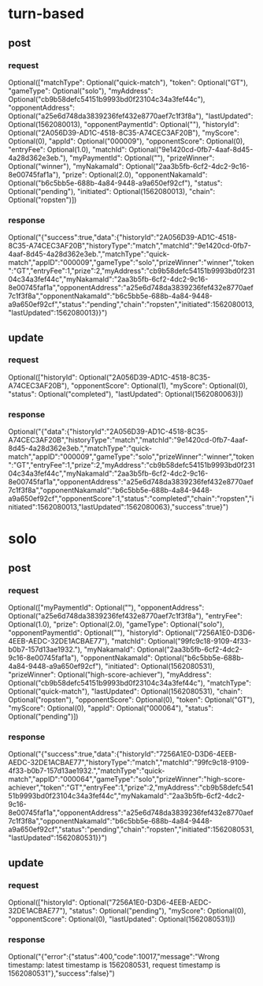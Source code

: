 # turn-based

## post

### request

Optional(["matchType": Optional("quick-match"), "token": Optional("GT"), "gameType": Optional("solo"), "myAddress": Optional("cb9b58defc54151b9993bd0f23104c34a3fef44c"), "opponentAddress": Optional("a25e6d748da3839236fef432e8770aef7c1f3f8a"), "lastUpdated": Optional(1562080013), "opponentPaymentId": Optional(""), "historyId": Optional("2A056D39-AD1C-4518-8C35-A74CEC3AF20B"), "myScore": Optional(0), "appId": Optional("000009"), "opponentScore": Optional(0), "entryFee": Optional(1.0), "matchId": Optional("9e1420cd-0fb7-4aaf-8d45-4a28d362e3eb."), "myPaymentId": Optional(""), "prizeWinner": Optional("winner"), "myNakamaId": Optional("2aa3b5fb-6cf2-4dc2-9c16-8e00745faf1a"), "prize": Optional(2.0), "opponentNakamaId": Optional("b6c5bb5e-688b-4a84-9448-a9a650ef92cf"), "status": Optional("pending"), "initiated": Optional(1562080013), "chain": Optional("ropsten")])


### response


Optional("{"success":true,"data":{"historyId":"2A056D39-AD1C-4518-8C35-A74CEC3AF20B","historyType":"match","matchId":"9e1420cd-0fb7-4aaf-8d45-4a28d362e3eb.","matchType":"quick-match","appID":"000009","gameType":"solo","prizeWinner":"winner","token":"GT","entryFee":1,"prize":2,"myAddress":"cb9b58defc54151b9993bd0f23104c34a3fef44c","myNakamaId":"2aa3b5fb-6cf2-4dc2-9c16-8e00745faf1a","opponentAddress":"a25e6d748da3839236fef432e8770aef7c1f3f8a","opponentNakamaId":"b6c5bb5e-688b-4a84-9448-a9a650ef92cf","status":"pending","chain":"ropsten","initiated":1562080013,"lastUpdated":1562080013}}")


## update

### request


Optional(["historyId": Optional("2A056D39-AD1C-4518-8C35-A74CEC3AF20B"), "opponentScore": Optional(1), "myScore": Optional(0), "status": Optional("completed"), "lastUpdated": Optional(1562080063)])


### response


Optional("{"data":{"historyId":"2A056D39-AD1C-4518-8C35-A74CEC3AF20B","historyType":"match","matchId":"9e1420cd-0fb7-4aaf-8d45-4a28d362e3eb.","matchType":"quick-match","appID":"000009","gameType":"solo","prizeWinner":"winner","token":"GT","entryFee":1,"prize":2,"myAddress":"cb9b58defc54151b9993bd0f23104c34a3fef44c","myNakamaId":"2aa3b5fb-6cf2-4dc2-9c16-8e00745faf1a","opponentAddress":"a25e6d748da3839236fef432e8770aef7c1f3f8a","opponentNakamaId":"b6c5bb5e-688b-4a84-9448-a9a650ef92cf","opponentScore":1,"status":"completed","chain":"ropsten","initiated":1562080013,"lastUpdated":1562080063},"success":true}")


# solo

## post

### request


Optional(["myPaymentId": Optional(""), "opponentAddress": Optional("a25e6d748da3839236fef432e8770aef7c1f3f8a"), "entryFee": Optional(1.0), "prize": Optional(2.0), "gameType": Optional("solo"), "opponentPaymentId": Optional(""), "historyId": Optional("7256A1E0-D3D6-4EEB-AEDC-32DE1ACBAE77"), "matchId": Optional("99fc9c18-9109-4f33-b0b7-157d13ae1932."), "myNakamaId": Optional("2aa3b5fb-6cf2-4dc2-9c16-8e00745faf1a"), "opponentNakamaId": Optional("b6c5bb5e-688b-4a84-9448-a9a650ef92cf"), "initiated": Optional(1562080531), "prizeWinner": Optional("high-score-achiever"), "myAddress": Optional("cb9b58defc54151b9993bd0f23104c34a3fef44c"), "matchType": Optional("quick-match"), "lastUpdated": Optional(1562080531), "chain": Optional("ropsten"), "opponentScore": Optional(0), "token": Optional("GT"), "myScore": Optional(0), "appId": Optional("000064"), "status": Optional("pending")])


### response


Optional("{"success":true,"data":{"historyId":"7256A1E0-D3D6-4EEB-AEDC-32DE1ACBAE77","historyType":"match","matchId":"99fc9c18-9109-4f33-b0b7-157d13ae1932.","matchType":"quick-match","appID":"000064","gameType":"solo","prizeWinner":"high-score-achiever","token":"GT","entryFee":1,"prize":2,"myAddress":"cb9b58defc54151b9993bd0f23104c34a3fef44c","myNakamaId":"2aa3b5fb-6cf2-4dc2-9c16-8e00745faf1a","opponentAddress":"a25e6d748da3839236fef432e8770aef7c1f3f8a","opponentNakamaId":"b6c5bb5e-688b-4a84-9448-a9a650ef92cf","status":"pending","chain":"ropsten","initiated":1562080531,"lastUpdated":1562080531}}")



## update

### request


Optional(["historyId": Optional("7256A1E0-D3D6-4EEB-AEDC-32DE1ACBAE77"), "status": Optional("pending"), "myScore": Optional(0), "opponentScore": Optional(0), "lastUpdated": Optional(1562080531)])


### response


Optional("{"error":{"status":400,"code":10017,"message":"Wrong timestamp: latest timestamp is 1562080531, request timestamp is 1562080531"},"success":false}")

<!--stackedit_data:
eyJoaXN0b3J5IjpbLTE5NDM5ODY4ODYsLTE2MDI0NDEwMyw5Mz
cyODk3LC0xMzY3ODMyMzE1LDc3NzMyNTYzMSw2MzcwMjY5Njcs
MTgzNTQxNjIzMywtODcxNjE5MDM2XX0=
-->